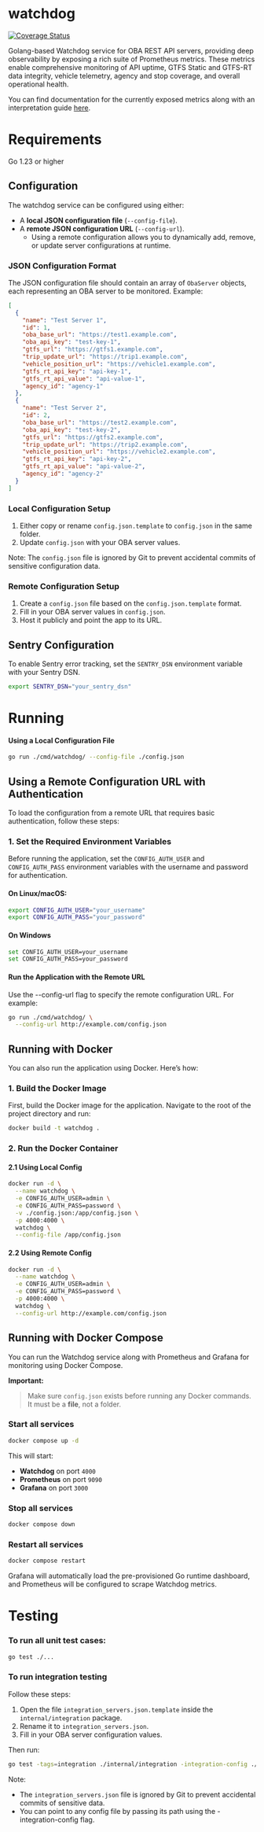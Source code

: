 # watchdog

[![Coverage Status](https://coveralls.io/repos/github/OneBusAway/watchdog/badge.svg?branch=main)](https://coveralls.io/github/OneBusAway/watchdog?branch=main)

Golang-based Watchdog service for OBA REST API servers, providing deep observability by exposing a rich suite of Prometheus metrics. These metrics enable comprehensive monitoring of API uptime, GTFS Static and GTFS-RT data integrity, vehicle telemetry, agency and stop coverage, and overall operational health.

You can find documentation for the currently exposed metrics along with an interpretation guide [here](./docs/METRICS.md).

# Requirements

Go 1.23 or higher

## Configuration

The watchdog service can be configured using either:

- A **local JSON configuration file** (`--config-file`).
- A **remote JSON configuration URL** (`--config-url`).
  - Using a remote configuration allows you to dynamically add, remove, or update server configurations at runtime.

### JSON Configuration Format

The JSON configuration file should contain an array of `ObaServer` objects, each representing an OBA server to be monitored. Example:

```json
[
  {
    "name": "Test Server 1",
    "id": 1,
    "oba_base_url": "https://test1.example.com",
    "oba_api_key": "test-key-1",
    "gtfs_url": "https://gtfs1.example.com",
    "trip_update_url": "https://trip1.example.com",
    "vehicle_position_url": "https://vehicle1.example.com",
    "gtfs_rt_api_key": "api-key-1",
    "gtfs_rt_api_value": "api-value-1",
    "agency_id": "agency-1"
  },
  {
    "name": "Test Server 2",
    "id": 2,
    "oba_base_url": "https://test2.example.com",
    "oba_api_key": "test-key-2",
    "gtfs_url": "https://gtfs2.example.com",
    "trip_update_url": "https://trip2.example.com",
    "vehicle_position_url": "https://vehicle2.example.com",
    "gtfs_rt_api_key": "api-key-2",
    "gtfs_rt_api_value": "api-value-2",
    "agency_id": "agency-2"
  }
]
```

### Local Configuration Setup

1. Either copy or rename `config.json.template` to `config.json` in the same folder.
2. Update `config.json` with your OBA server values.

Note: The `config.json` file is ignored by Git to prevent accidental commits of sensitive configuration data.

### Remote Configuration Setup

1. Create a `config.json` file based on the `config.json.template` format.
2. Fill in your OBA server values in `config.json`.
3. Host it publicly and point the app to its URL.

## Sentry Configuration

To enable Sentry error tracking, set the `SENTRY_DSN` environment variable with your Sentry DSN.

```sh
export SENTRY_DSN="your_sentry_dsn"
```

# Running

#### **Using a Local Configuration File**

```bash
go run ./cmd/watchdog/ --config-file ./config.json
```

## **Using a Remote Configuration URL with Authentication**

To load the configuration from a remote URL that requires basic authentication, follow these steps:

### 1. **Set the Required Environment Variables**

Before running the application, set the `CONFIG_AUTH_USER` and `CONFIG_AUTH_PASS` environment variables with the username and password for authentication.

#### On Linux/macOS:

```bash
export CONFIG_AUTH_USER="your_username"
export CONFIG_AUTH_PASS="your_password"
```

#### On Windows

```bash
set CONFIG_AUTH_USER=your_username
set CONFIG_AUTH_PASS=your_password
```

#### Run the Application with the Remote URL

Use the --config-url flag to specify the remote configuration URL. For example:

```bash
go run ./cmd/watchdog/ \
  --config-url http://example.com/config.json
```

## **Running with Docker**

You can also run the application using Docker. Here’s how:

### 1. **Build the Docker Image**

First, build the Docker image for the application. Navigate to the root of the project directory and run:

```bash
docker build -t watchdog .
```

### 2. **Run the Docker Container**

#### 2.1 **Using Local Config**

```bash
docker run -d \
  --name watchdog \
  -e CONFIG_AUTH_USER=admin \
  -e CONFIG_AUTH_PASS=password \
  -v ./config.json:/app/config.json \
  -p 4000:4000 \
  watchdog \
  --config-file /app/config.json
```

#### 2.2 **Using Remote Config**

```bash
docker run -d \
  --name watchdog \
  -e CONFIG_AUTH_USER=admin \
  -e CONFIG_AUTH_PASS=password \
  -p 4000:4000 \
  watchdog \
  --config-url http://example.com/config.json
```

## **Running with Docker Compose**

You can run the Watchdog service along with Prometheus and Grafana for monitoring using Docker Compose.

**Important:**

> Make sure `config.json` exists before running any Docker commands.  
> It must be a **file**, not a folder.

### **Start all services**

```bash
docker compose up -d
```

This will start:

- **Watchdog** on port `4000`
- **Prometheus** on port `9090`
- **Grafana** on port `3000`

### **Stop all services**

```bash
docker compose down
```

### **Restart all services**

```bash
docker compose restart
```

Grafana will automatically load the pre-provisioned Go runtime dashboard, and Prometheus will be configured to scrape Watchdog metrics.

# Testing

### To run all unit test cases:

```bash
go test ./...
```

### To run integration testing

Follow these steps:

1. Open the file `integration_servers.json.template` inside the `internal/integration` package.
2. Rename it to `integration_servers.json`.
3. Fill in your OBA server configuration values.

Then run:

```bash
go test -tags=integration ./internal/integration -integration-config ./integration_servers.json
```

Note:

- The `integration_servers.json` file is ignored by Git to prevent accidental commits of sensitive data.
- You can point to any config file by passing its path using the -integration-config flag.
